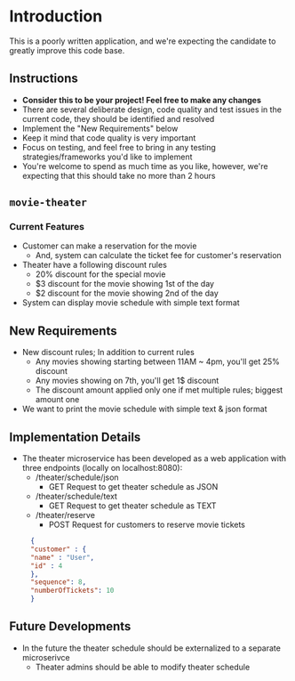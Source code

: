 # Introduction

This is a poorly written application, and we're expecting the candidate to greatly improve this code base.

## Instructions
* **Consider this to be your project! Feel free to make any changes**
* There are several deliberate design, code quality and test issues in the current code, they should be identified and resolved
* Implement the "New Requirements" below
* Keep it mind that code quality is very important
* Focus on testing, and feel free to bring in any testing strategies/frameworks you'd like to implement
* You're welcome to spend as much time as you like, however, we're expecting that this should take no more than 2 hours

## `movie-theater`

### Current Features
* Customer can make a reservation for the movie
  * And, system can calculate the ticket fee for customer's reservation
* Theater have a following discount rules
  * 20% discount for the special movie
  * $3 discount for the movie showing 1st of the day
  * $2 discount for the movie showing 2nd of the day
* System can display movie schedule with simple text format

## New Requirements
* New discount rules; In addition to current rules
  * Any movies showing starting between 11AM ~ 4pm, you'll get 25% discount
  * Any movies showing on 7th, you'll get 1$ discount
  * The discount amount applied only one if met multiple rules; biggest amount one
* We want to print the movie schedule with simple text & json format

## Implementation Details
* The theater microservice has been developed as a web application with three endpoints (locally on localhost:8080):
  * /theater/schedule/json
    * GET Request to get theater schedule as JSON 
  * /theater/schedule/text
    * GET Request to get theater schedule as TEXT
  * /theater/reserve
    * POST Request for customers to reserve movie tickets 
  ```json
    {
    "customer" : {
    "name" : "User",
    "id" : 4
    },
    "sequence": 8,
    "numberOfTickets": 10
    }
    ```
    


## Future Developments
* In the future the theater schedule should be externalized to a separate microserivce
  * Theater admins should be able to modify theater schedule 
